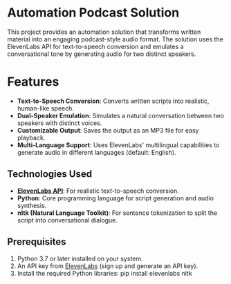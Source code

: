 # Automation Podcast Solution

This project provides an automation solution that transforms written material into an engaging podcast-style audio format. The solution uses the ElevenLabs API for text-to-speech conversion and emulates a conversational tone by generating audio for two distinct speakers.

# Features

- **Text-to-Speech Conversion**: Converts written scripts into realistic, human-like speech.
- **Dual-Speaker Emulation**: Simulates a natural conversation between two speakers with distinct voices.
- **Customizable Output**: Saves the output as an MP3 file for easy playback.
- **Multi-Language Support**: Uses ElevenLabs' multilingual capabilities to generate audio in different languages (default: English).

## Technologies Used

- [**ElevenLabs API**](https://elevenlabs.io): For realistic text-to-speech conversion.
- **Python**: Core programming language for script generation and audio synthesis.
- **nltk (Natural Language Toolkit)**: For sentence tokenization to split the script into conversational dialogue.

## Prerequisites

1. Python 3.7 or later installed on your system.
2. An API key from [ElevenLabs](https://elevenlabs.io) (sign up and generate an API key).
3. Install the required Python libraries:
   pip install elevenlabs nltk
